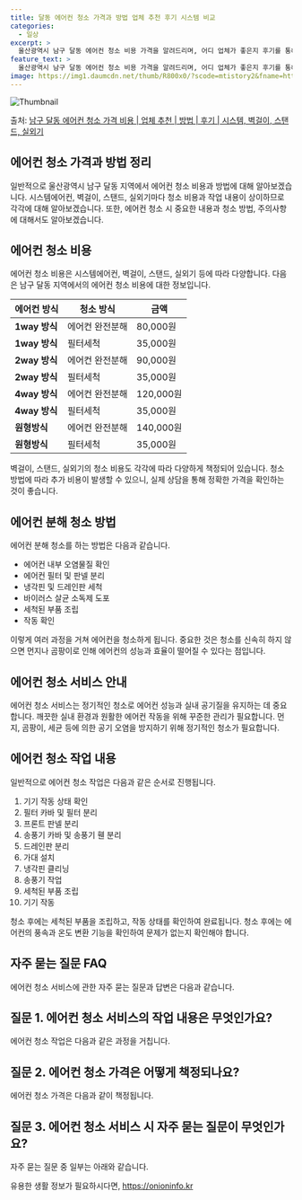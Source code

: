 ```yaml
---
title: 달동 에어컨 청소 가격과 방법 업체 추천 후기 시스템 비교
categories:
  - 일상
excerpt: >
  울산광역시 남구 달동 에어컨 청소 비용 가격을 알려드리며, 어디 업체가 좋은지 후기를 통해 알아보겠습니다. 현재 글에서는 시스템, 벽걸이, 스탠드, 실외기 각각에 대해 청소 비용이 나와 있으니 참고하시면 되겠습니다. 에어컨 분해 청소 방법 보기 👈 클릭셀프 에어컨 청소 방법 보기👈 클릭남구 달동 에어컨 청소 비용시스템에어컨 방식클리닝방식금액1way 방식에어컨 완전분해80,000원1way 방식에어컨 필터세척35,000원2way 방식에어컨 완전분해90,000원2way 방식에어컨 필터세척35,000원4way 방식에어컨 완전분해120,000원4way 방식에어컨 필터세척35,000원원형방식에어컨 완전분해140,000원원형방식에어컨 필터세척35,000원에어컨 청소 견적 샘플 보기 👈 클릭에어컨 냄새의 원인에어컨 내..
feature_text: >
  울산광역시 남구 달동 에어컨 청소 비용 가격을 알려드리며, 어디 업체가 좋은지 후기를 통해 알아보겠습니다. 현재 글에서는 시스템, 벽걸이, 스탠드, 실외기 각각에 대해 청소 비용이 나와 있으니 참고하시면 되겠습니다. 에어컨 분해 청소 방법 보기 👈 클릭셀프 에어컨 청소 방법 보기👈 클릭남구 달동 에어컨 청소 비용시스템에어컨 방식클리닝방식금액1way 방식에어컨 완전분해80,000원1way 방식에어컨 필터세척35,000원2way 방식에어컨 완전분해90,000원2way 방식에어컨 필터세척35,000원4way 방식에어컨 완전분해120,000원4way 방식에어컨 필터세척35,000원원형방식에어컨 완전분해140,000원원형방식에어컨 필터세척35,000원에어컨 청소 견적 샘플 보기 👈 클릭에어컨 냄새의 원인에어컨 내..
image: https://img1.daumcdn.net/thumb/R800x0/?scode=mtistory2&fname=https%3A%2F%2Fblog.kakaocdn.net%2Fdn%2FbMuHC4%2FbtsHxsfF3SF%2FpYb7odgRkkfTFL4Ks7MRCk%2Fimg.webp
---
```


![Thumbnail](https://img1.daumcdn.net/thumb/R800x0/?scode=mtistory2&fname=https%3A%2F%2Fblog.kakaocdn.net%2Fdn%2FbMuHC4%2FbtsHxsfF3SF%2FpYb7odgRkkfTFL4Ks7MRCk%2Fimg.webp)

<p>출처: <a href="https://onioninfo.kr/entry/%EB%82%A8%EA%B5%AC-%EB%8B%AC%EB%8F%99-%EC%97%90%EC%96%B4%EC%BB%A8-%EC%B2%AD%EC%86%8C-%EA%B0%80%EA%B2%A9-%EB%B9%84%EC%9A%A9-%EC%97%85%EC%B2%B4-%EC%B6%94%EC%B2%9C-%EB%B0%A9%EB%B2%95-%ED%9B%84%EA%B8%B0-%EC%8B%9C%EC%8A%A4%ED%85%9C-%EB%B2%BD%EA%B1%B8%EC%9D%B4-%EC%8A%A4%ED%83%A0%EB%93%9C-%EC%8B%A4%EC%99%B8%EA%B8%B0" rel="dofollow">남구 달동 에어컨 청소 가격 비용 | 업체 추천 | 방법 | 후기 | 시스템, 벽걸이, 스탠드, 실외기</a> </p>

## 에어컨 청소 가격과 방법 정리



일반적으로 울산광역시 남구 달동 지역에서 에어컨 청소 비용과 방법에 대해 알아보겠습니다. 시스템에어컨, 벽걸이, 스탠드, 실외기마다 청소
비용과 작업 내용이 상이하므로 각각에 대해 알아보겠습니다. 또한, 에어컨 청소 시 중요한 내용과 청소 방법, 주의사항에 대해서도
알아보겠습니다.

## 에어컨 청소 비용

에어컨 청소 비용은 시스템에어컨, 벽걸이, 스탠드, 실외기 등에 따라 다양합니다. 다음은 남구 달동 지역에서의 에어컨 청소 비용에 대한
정보입니다.

**에어컨 방식** | **청소 방식** | **금액**  
---|---|---  
**1way 방식** | 에어컨 완전분해 | 80,000원  
**1way 방식** | 필터세척 | 35,000원  
**2way 방식** | 에어컨 완전분해 | 90,000원  
**2way 방식** | 필터세척 | 35,000원  
**4way 방식** | 에어컨 완전분해 | 120,000원  
**4way 방식** | 필터세척 | 35,000원  
**원형방식** | 에어컨 완전분해 | 140,000원  
**원형방식** | 필터세척 | 35,000원  
  
벽걸이, 스탠드, 실외기의 청소 비용도 각각에 따라 다양하게 책정되어 있습니다. 청소 방법에 따라 추가 비용이 발생할 수 있으니, 실제
상담을 통해 정확한 가격을 확인하는 것이 좋습니다.

## 에어컨 분해 청소 방법

에어컨 분해 청소를 하는 방법은 다음과 같습니다.

  * 에어컨 내부 오염물질 확인
  * 에어컨 필터 및 판넬 분리
  * 냉각핀 및 드레인판 세척
  * 바이러스 살균 소독제 도포
  * 세척된 부품 조립
  * 작동 확인

이렇게 여러 과정을 거쳐 에어컨을 청소하게 됩니다. 중요한 것은 청소를 신속히 하지 않으면 먼지나 곰팡이로 인해 에어컨의 성능과 효율이
떨어질 수 있다는 점입니다.

## 에어컨 청소 서비스 안내

에어컨 청소 서비스는 정기적인 청소로 에어컨 성능과 실내 공기질을 유지하는 데 중요합니다. 깨끗한 실내 환경과 원활한 에어컨 작동을 위해
꾸준한 관리가 필요합니다. 먼지, 곰팡이, 세균 등에 의한 공기 오염을 방지하기 위해 정기적인 청소가 필요합니다.

## 에어컨 청소 작업 내용

일반적으로 에어컨 청소 작업은 다음과 같은 순서로 진행됩니다.

  1. 기기 작동 상태 확인
  2. 필터 카바 및 필터 분리
  3. 프론트 판넬 분리
  4. 송풍기 카바 및 송풍기 휀 분리
  5. 드레인판 분리
  6. 가대 설치
  7. 냉각핀 클리닝
  8. 송풍기 작업
  9. 세척된 부품 조립
  10. 기기 작동

청소 후에는 세척된 부품을 조립하고, 작동 상태를 확인하여 완료됩니다. 청소 후에는 에어컨의 풍속과 온도 변환 기능을 확인하여 문제가 없는지
확인해야 합니다.

## 자주 묻는 질문 FAQ

에어컨 청소 서비스에 관한 자주 묻는 질문과 답변은 다음과 같습니다.

## 질문 1. 에어컨 청소 서비스의 작업 내용은 무엇인가요?

에어컨 청소 작업은 다음과 같은 과정을 거칩니다.

## 질문 2. 에어컨 청소 가격은 어떻게 책정되나요?

에어컨 청소 가격은 다음과 같이 책정됩니다.

## 질문 3. 에어컨 청소 서비스 시 자주 묻는 질문이 무엇인가요?

자주 묻는 질문 중 일부는 아래와 같습니다.





 

유용한 생활 정보가 필요하시다면, <a href="https://onioninfo.kr" rel="dofollow">https://onioninfo.kr</a>


